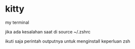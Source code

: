 # kitty
my terminal


jika ada kesalahan saat di source ~/.zshrc

ikuti saja perintah outputnya untuk menginstall keperluan zsh

